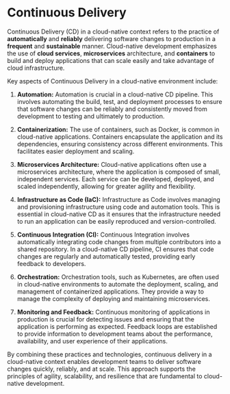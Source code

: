 # Continuous Delivery

Continuous Delivery (CD) in a cloud-native context refers to the practice of **automatically** and **reliably** delivering software changes to production in a **frequent** and **sustainable** manner. Cloud-native development emphasizes the use of **cloud services**, **microservices** architecture, and **containers** to build and deploy applications that can scale easily and take advantage of cloud infrastructure.

Key aspects of Continuous Delivery in a cloud-native environment include:

1. **Automation:** Automation is crucial in a cloud-native CD pipeline. This involves automating the build, test, and deployment processes to ensure that software changes can be reliably and consistently moved from development to testing and ultimately to production.

2. **Containerization:** The use of containers, such as Docker, is common in cloud-native applications. Containers encapsulate the application and its dependencies, ensuring consistency across different environments. This facilitates easier deployment and scaling.

3. **Microservices Architecture:** Cloud-native applications often use a microservices architecture, where the application is composed of small, independent services. Each service can be developed, deployed, and scaled independently, allowing for greater agility and flexibility.

4. **Infrastructure as Code (IaC):** Infrastructure as Code involves managing and provisioning infrastructure using code and automation tools. This is essential in cloud-native CD as it ensures that the infrastructure needed to run an application can be easily reproduced and version-controlled.

5. **Continuous Integration (CI):** Continuous Integration involves automatically integrating code changes from multiple contributors into a shared repository. In a cloud-native CD pipeline, CI ensures that code changes are regularly and automatically tested, providing early feedback to developers.

6. **Orchestration:** Orchestration tools, such as Kubernetes, are often used in cloud-native environments to automate the deployment, scaling, and management of containerized applications. They provide a way to manage the complexity of deploying and maintaining microservices.

7. **Monitoring and Feedback:** Continuous monitoring of applications in production is crucial for detecting issues and ensuring that the application is performing as expected. Feedback loops are established to provide information to development teams about the performance, availability, and user experience of their applications.

By combining these practices and technologies, continuous delivery in a cloud-native context enables development teams to deliver software changes quickly, reliably, and at scale. This approach supports the principles of agility, scalability, and resilience that are fundamental to cloud-native development.